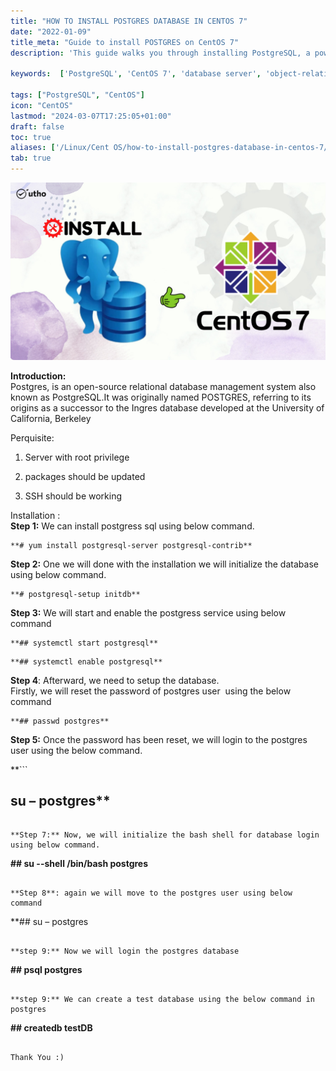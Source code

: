 ```yaml
---
title: "HOW TO INSTALL POSTGRES DATABASE IN CENTOS 7"
date: "2022-01-09"
title_meta: "Guide to install POSTGRES on CentOS 7"
description: 'This guide walks you through installing PostgreSQL, a powerful open-source object-relational database management system, on your CentOS 7 system. It covers adding the official PostgreSQL repository, installing the PostgreSQL server package, initializing the database cluster, and setting a secure password for the superuser.'

keywords:  ['PostgreSQL', 'CentOS 7', 'database server', 'object-relational database', 'yum']

tags: ["PostgreSQL", "CentOS"]
icon: "CentOS"
lastmod: "2024-03-07T17:25:05+01:00"
draft: false
toc: true
aliases: ['/Linux/Cent OS/how-to-install-postgres-database-in-centos-7/']
tab: true
---
```


![](images/HOW-TO-INSTALL-POSTGRES-DATABASE-IN-CENTOS-7_utho.jpg)

**Introduction:**  
Postgres, is an open-source relational database management system also known as PostgreSQL.It was originally named POSTGRES, referring to its origins as a successor to the Ingres database developed at the University of California, Berkeley

Perquisite: 

1. Server with root privilege
2. packages should be updated  
    
3. SSH should be working  
    

Installation :  
**Step 1:** We can install postgress sql using below command.

```
**# yum install postgresql-server postgresql-contrib**
```

**Step 2:** One we will done with the installation we will initialize the database using below command.

```
**# postgresql-setup initdb** 
```

**Step 3:** We will start and enable the postgress service using below command

```
**## systemctl start postgresql** 
```

```
**## systemctl enable postgresql**
```

**Step 4**: Afterward, we need to setup the database.  
Firstly, we will reset the password of postgres user  using the below command

```
**## passwd postgres**
```

**Step 5:** Once the password has been reset, we will login to the postgres user using the below command.

**```
## su – postgres** 
```

**Step 7:** Now, we will initialize the bash shell for database login using below command.

```
**## su --shell /bin/bash postgres**
```

**Step 8**: again we will move to the postgres user using below command

```
**## su – postgres
```**

**step 9:** Now we will login the postgres database

```
**## psql postgres**
```

**step 9:** We can create a test database using the below command in postgres

```
**## createdb testDB** 
```

Thank You :)
